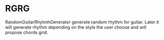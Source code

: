 # RGRG
RandomGuitarRhytmhGenerator generate random rhythm for guitar. Later it will generate rhythm depending on the style the user choose and will propose chords grid.
